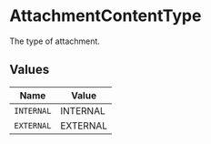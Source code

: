 # AttachmentContentType

The type of attachment.


## Values

| Name       | Value      |
| ---------- | ---------- |
| `INTERNAL` | INTERNAL   |
| `EXTERNAL` | EXTERNAL   |